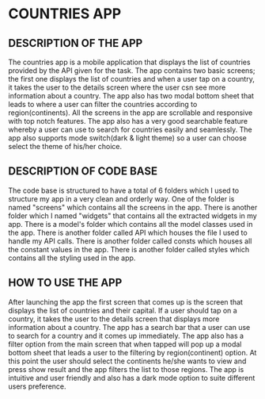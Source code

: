 # COUNTRIES APP
## DESCRIPTION OF THE APP
The countries app is a mobile application that displays the list of countries provided by the API given for the task. The app contains two basic screens; the first one displays the list of countries and  when a user tap on a country, it takes the user to the details screen where the user csn see more information about a country. The app also has two modal bottom sheet that leads to where a user can filter the countries according to region(continents). All the screens in the app are scrollable and responsive with top notch features. The app also has a very good searchable feature whereby a user can use to search for countries easily and seamlessly. The app also supports mode switch(dark & light theme) so a user can choose select the theme of his/her choice.

## DESCRIPTION OF CODE BASE
The code base is structured to have a total of 6 folders which I used to structure my app in a very clean and orderly way. One of the folder is named "screens" which contains all the screens in the app. There is another folder which I named "widgets" that contains all the extracted widgets in my app. There is a model's folder which contains all the model classes used in the app. There is another folder called API which houses the file I used to handle my API calls. There is another folder called consts which houses all the constant values in the app. There is another folder called styles which contains all the styling used in the app.

## HOW TO USE THE APP
After launching the app the first screen that comes up is the screen that displays the list of countries and their capital. If a user should tap on a country, it takes the user to the details screen that displays more information about a country. The app has a search bar that a user can use to search for a country and it comes up immediately. The app also has a filter option from the main screen that when tapped will pop up a modal bottom sheet that leads a user to the filtering by region(continent) option. At this point the user should select the continents he/she wants to view and press show result and the app filters the list to those regions. The app is intuitive and user friendly and also has a dark mode option to suite different users preference.
